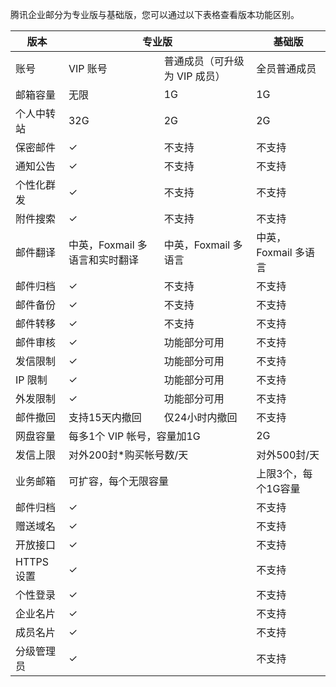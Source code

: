 
腾讯企业邮分为专业版与基础版，您可以通过以下表格查看版本功能区别。
<table>
<thead>
  <tr>
    <th>版本</th>
    <th style="text-align:center;" colspan="2" >专业版</th>
    <th>基础版</th>
  </tr>
</thead>
<tbody>
  <tr>
    <td>账号</td>
    <td>VIP 账号</td>
    <td>普通成员（可升级为 VIP 成员）</td>
    <td>全员普通成员</td>
  </tr>
  <tr>
    <td>邮箱容量</td>
    <td>无限</td>
    <td>1G</td>
    <td>1G</td>
  </tr>
  <tr>
    <td>个人中转站</td>
    <td>32G</td>
    <td>2G</td>
    <td>2G</td>
  </tr>
  <tr>
    <td>保密邮件</td>
    <td>&#10003;</td>
    <td>不支持</td>
    <td>不支持</td>
  </tr>
  <tr>
    <td>通知公告</td>
    <td>&#10003;</td>
    <td>不支持</td>
    <td>不支持</td>
  </tr>
  <tr>
    <td>个性化群发</td>
    <td>&#10003;</td>
    <td>不支持</td>
    <td>不支持</td>
  </tr>
  <tr>
    <td>附件搜索</td>
    <td>&#10003;</td>
    <td>不支持</td>
    <td>不支持</td>
  </tr>
  <tr>
    <td>邮件翻译</td>
    <td>中英，Foxmail 多语言和实时翻译</td>
    <td>中英，Foxmail 多语言</td>
    <td>中英，Foxmail 多语言</td>
  </tr>
  <tr>
    <td>邮件归档</td>
    <td>&#10003;</td>
    <td>不支持</td>
    <td>不支持</td>
  </tr>
  <tr>
    <td>邮件备份</td>
    <td>&#10003;</td>
    <td>不支持</td>
    <td>不支持</td>
  </tr>
  <tr>
    <td>邮件转移</td>
    <td>&#10003;</td>
    <td>不支持</td>
    <td>不支持</td>
  </tr>
  <tr>
    <td>邮件审核</td>
    <td>&#10003;</td>
    <td>功能部分可用</td>
    <td>不支持</td>
  </tr>
  <tr>
    <td>发信限制</td>
    <td>&#10003;</td>
    <td>功能部分可用</td>
    <td>不支持</td>
  </tr>
  <tr>
    <td>IP 限制</td>
    <td>&#10003;</td>
    <td>功能部分可用</td>
    <td>不支持</td>
  </tr>
  <tr>
    <td>外发限制</td>
    <td>&#10003;</td>
    <td>功能部分可用</td>
    <td>不支持</td>
  </tr>
  <tr>
    <td>邮件撤回</td>
    <td>支持15天内撤回</td>
    <td>仅24小时内撤回</td>
    <td>不支持</td>
  </tr>
  <tr>
    <td>网盘容量</td>
    <td colspan="2">每多1个 VIP 帐号，容量加1G</td>
    <td>2G</td>
  </tr>
  <tr>
    <td>发信上限</td>
    <td colspan="2">对外200封*购买帐号数/天</td>
    <td>对外500封/天</td>
  </tr>
  <tr>
    <td>业务邮箱</td>
    <td colspan="2">可扩容，每个无限容量</td>
    <td>上限3个，每个1G容量</td>
  </tr>
  <tr>
    <td>邮件归档</td>
    <td colspan="2">&#10003;</td>
    <td>不支持</td>
  </tr>
  <tr>
    <td>赠送域名</td>
    <td colspan="2">&#10003;</td>
    <td>不支持</td>
  </tr>
  <tr>
    <td>开放接口</td>
    <td colspan="2">&#10003;</td>
    <td>不支持</td>
  </tr>
  <tr>
    <td>HTTPS 设置</td>
    <td colspan="2">&#10003;</td>
    <td>不支持</td>
  </tr>
  <tr>
    <td>个性登录</td>
    <td colspan="2">&#10003;</td>
    <td>不支持</td>
  </tr>
  <tr>
    <td>企业名片</td>
    <td colspan="2">&#10003;</td>
    <td>不支持</td>
  </tr>
  <tr>
    <td>成员名片</td>
    <td colspan="2">&#10003;</td>
    <td>不支持</td>
  </tr>
  <tr>
    <td>分级管理员</td>
    <td colspan="2">&#10003;</td>
    <td>不支持</td>
  </tr>
</tbody>
</table>
